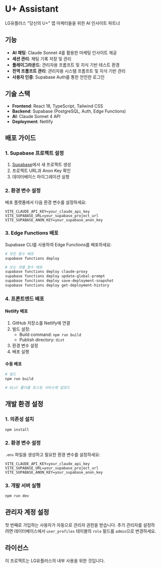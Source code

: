 # U+ Assistant

LG유플러스 "당신의 U+" 앱 마케터들을 위한 AI 인사이트 파트너

## 기능

- **AI 채팅**: Claude Sonnet 4를 활용한 마케팅 인사이트 제공
- **세션 관리**: 채팅 기록 저장 및 관리
- **플레이그라운드**: 관리자용 프롬프트 및 지식 기반 테스트 환경
- **전역 프롬프트 관리**: 관리자용 시스템 프롬프트 및 지식 기반 관리
- **사용자 인증**: Supabase Auth를 통한 안전한 로그인

## 기술 스택

- **Frontend**: React 18, TypeScript, Tailwind CSS
- **Backend**: Supabase (PostgreSQL, Auth, Edge Functions)
- **AI**: Claude Sonnet 4 API
- **Deployment**: Netlify

## 배포 가이드

### 1. Supabase 프로젝트 설정

1. [Supabase](https://supabase.com)에서 새 프로젝트 생성
2. 프로젝트 URL과 Anon Key 확인
3. 데이터베이스 마이그레이션 실행

### 2. 환경 변수 설정

배포 플랫폼에서 다음 환경 변수를 설정하세요:

```
VITE_CLAUDE_API_KEY=your_claude_api_key
VITE_SUPABASE_URL=your_supabase_project_url
VITE_SUPABASE_ANON_KEY=your_supabase_anon_key
```

### 3. Edge Functions 배포

Supabase CLI를 사용하여 Edge Functions를 배포하세요:

```bash
# 모든 함수 배포
supabase functions deploy

# 또는 개별 함수 배포
supabase functions deploy claude-proxy
supabase functions deploy update-global-prompt
supabase functions deploy save-deployment-snapshot
supabase functions deploy get-deployment-history
```

### 4. 프론트엔드 배포

#### Netlify 배포

1. GitHub 저장소를 Netlify에 연결
2. 빌드 설정:
   - Build command: `npm run build`
   - Publish directory: `dist`
3. 환경 변수 설정
4. 배포 실행

#### 수동 배포

```bash
# 빌드
npm run build

# dist 폴더를 호스팅 서비스에 업로드
```

## 개발 환경 설정

### 1. 의존성 설치

```bash
npm install
```

### 2. 환경 변수 설정

`.env` 파일을 생성하고 필요한 환경 변수를 설정하세요:

```
VITE_CLAUDE_API_KEY=your_claude_api_key
VITE_SUPABASE_URL=your_supabase_project_url
VITE_SUPABASE_ANON_KEY=your_supabase_anon_key
```

### 3. 개발 서버 실행

```bash
npm run dev
```

## 관리자 계정 설정

첫 번째로 가입하는 사용자가 자동으로 관리자 권한을 받습니다. 추가 관리자를 설정하려면 데이터베이스에서 `user_profiles` 테이블의 `role` 필드를 `admin`으로 변경하세요.

## 라이선스

이 프로젝트는 LG유플러스의 내부 사용을 위한 것입니다.